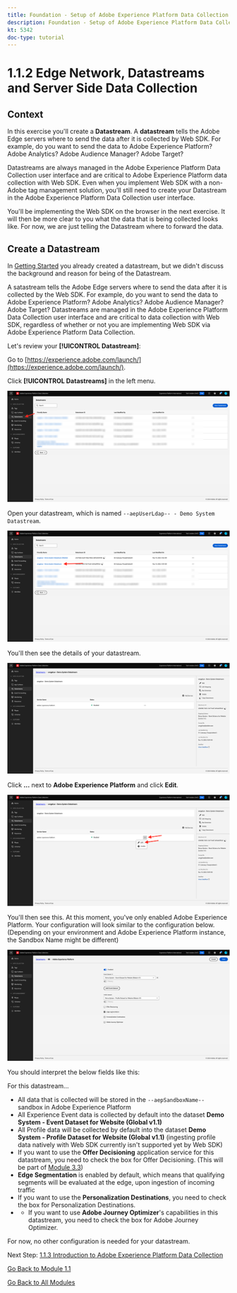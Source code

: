 ```yaml
---
title: Foundation - Setup of Adobe Experience Platform Data Collection and the Web SDK extension - Edge Network, Datastreams and Server Side Data Collection
description: Foundation - Setup of Adobe Experience Platform Data Collection and the Web SDK extension - Edge Network, Datastreams and Server Side Data Collection
kt: 5342
doc-type: tutorial
---
```

# 1.1.2 Edge Network, Datastreams and Server Side Data Collection

## Context

In this exercise you'll create a **Datastream**. A **datastream** tells the Adobe Edge servers where to send the data after it is collected by Web SDK. For example, do you want to send the data to Adobe Experience Platform? Adobe Analytics? Adobe Audience Manager? Adobe Target? 

Datastreams are always managed in the Adobe Experience Platform Data Collection user interface and are critical to Adobe Experience Platform data collection with Web SDK. Even when you implement Web SDK with a non-Adobe tag management solution, you'll still need to create your Datastream in the Adobe Experience Platform Data Collection user interface.

You'll be implementing the Web SDK on the browser in the next exercise. It will then be more clear to you what the data that is being collected looks like. For now, we are just telling the Datastream where to forward the data.

## Create a Datastream

In [Getting Started](./../../../modules/gettingstarted/gettingstarted/ex2.md) you already created a datastream, but we didn't discuss the background and reason for being of the Datastream. 

A satastream tells the Adobe Edge servers where to send the data after it is collected by the Web SDK. For example, do you want to send the data to Adobe Experience Platform? Adobe Analytics? Adobe Audience Manager? Adobe Target? Datastreams are managed in the Adobe Experience Platform Data Collection user interface and are critical to data collection with Web SDK, regardless of whether or not you are implementing Web SDK via Adobe Experience Platform Data Collection.

Let's review your **[!UICONTROL Datastream]**:

Go to [https://experience.adobe.com/launch/](https://experience.adobe.com/launch/).

Click **[!UICONTROL Datastreams]** in the left menu.

![Click Datastream icon in the left navigation](./images/edgeconfig1.png)

Open your datastream, which is named `--aepUserLdap-- - Demo System Datastream`.

![Name the Datastream and save](./images/edgeconfig2.png)

You'll then see the details of your datastream. 

![Name the Datastream and save](./images/edgecfg1.png)

Click **...** next to **Adobe Experience Platform** and click **Edit**.

![Name the Datastream and save](./images/edgecfg1a.png)

You'll then see this. At this moment, you've only enabled Adobe Experience Platform. Your configuration will look similar to the configuration below. (Depending on your environment and Adobe Experience Platform instance, the Sandbox Name might be different)

![Name the Datastream and save](./images/edgecfg2.png)

You should interpret the below fields like this:

For this datastream...

- All data that is collected will be stored in the `--aepSandboxName--` sandbox in Adobe Experience Platform
- All Experience Event data is collected by default into the dataset **Demo System - Event Dataset for Website (Global v1.1)**
- All Profile data will be collected by default into the dataset **Demo System - Profile Dataset for Website (Global v1.1)** (ingesting profile data natively with Web SDK currently isn't supported yet by Web SDK)
- If you want to use the **Offer Decisioning** application service for this datastream, you need to check the box for Offer Decisioning. (This will be part of [Module 3.3](./../../../modules/ajo-b2c/module3.3/offer-decisioning.md))
- **Edge Segmentation** is enabled by default, which means that qualifying segments will be evaluated at the edge, upon ingestion of incoming traffic
- If you want to use the **Personalization Destinations**, you need to check the box for Personalization Destinations.
- - If you want to use **Adobe Journey Optimizer**'s capabilities in this datastream, you need to check the box for Adobe Journey Optimizer.


For now, no other configuration is needed for your datastream.

Next Step: [1.1.3 Introduction to Adobe Experience Platform Data Collection](./ex3.md)

[Go Back to Module 1.1](./data-ingestion-launch-web-sdk.md)

[Go Back to All Modules](./../../../overview.md)
